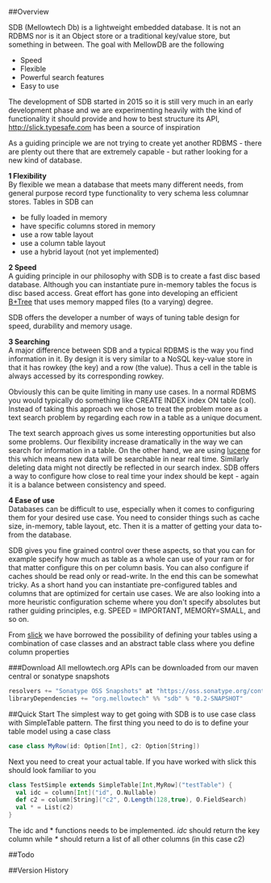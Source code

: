 ##Overview

SDB (Mellowtech Db) is a lightweight embedded database. It is not an RDBMS nor is it an Object store 
or a traditional key/value store, but something in between. The goal with MellowDB are the following

* Speed
* Flexible
* Powerful search features
* Easy to use

The development of SDB started in 2015 so it is still very much in an early development phase and 
we are experimenting heavily with the kind of functionality it should provide and 
how to best structure its API, http://slick.typesafe.com has been a source of inspiration

As a guiding principle we are not trying to create yet another RDBMS - there are plenty out there 
that are extremely capable - but rather looking for a new kind of database.

__1 Flexibility__  
By flexible we mean a database that meets many different needs, from general purpose record type
functionality to very schema less columnar stores. Tables in SDB can

* be fully loaded in memory
* have specific columns stored in memory
* use a row table layout
* use a column table layout
* use a hybrid layout (not yet implemented)

__2 Speed__  
A guiding principle in our philosophy with SDB is to create a fast disc based database. 
Although you can instantiate pure in-memory tables the focus is disc based access. Great effort 
has gone into developing an efficient [B+Tree](http://en.wikipedia.org/wiki/B%2B_tree)
that uses memory mapped files (to a varying) degree.

SDB offers the developer a number of ways of tuning table design for speed, durability 
and memory usage.

__3 Searching__  
A major difference between SDB and a typical RDBMS is the way you find information in it. By design 
it is very similar to a NoSQL key-value store in that it has rowkey (the key) and a row (the value). 
Thus a cell in the table is always accessed by its corresponding rowkey.

Obviously this can be quite limiting in many use cases. In a normal RDBMS you would typically do 
something like CREATE INDEX index ON table (col). Instead of taking this approach we chose
to treat the problem more as a text search problem by regarding each row in a table as a unique
document.

The text search approach gives us some interesting opportunities but also some problems. Our flexibility 
increase dramatically in the way we can search for information in a table. On the other hand, we are 
using [lucene](http://lucene.apache.org/) for this which means new data will be searchable in near 
real time. Similarly deleting data might not directly be reflected in our search index. 
SDB offers a way to configure how close to real time your index should be kept - again
it is a balance between consistency and speed.

__4 Ease of use__  
Databases can be difficult to use, especially when it comes to configuring them for your
desired use case. You need to consider things such as cache size, in-memory, table layout,
etc. Then it is a matter of getting your data to-from the database.

SDB gives you fine grained control over these aspects, so that you can for example specify
how much as table as a whole can use of your ram or for that matter configure this on per
column basis. You can also configure if caches should be read only or read-write. In the end this
can be somewhat tricky. As a short hand you can instantiate pre-configured tables and columns that
are optimized for certain use cases. We are also looking into a more heuristic configuration scheme where
you don't specify absolutes but rather guiding principles, e.g. SPEED = IMPORTANT, MEMORY=SMALL, and so on.

From [slick](http://slick.typesafe.com) we have borrowed the possibility of defining your tables
using a combination of case classes and an abstract table class where you define column properties

###Download
All mellowtech.org APIs can be downloaded from our maven central or sonatype snapshots

```scala
resolvers += "Sonatype OSS Snapshots" at "https://oss.sonatype.org/content/repositories/snapshots"
libraryDependencies += "org.mellowtech" %% "sdb" % "0.2-SNAPSHOT"
```

##Quick Start
The simplest way to get going with SDB is to use case class with SimpleTable pattern. The first thing you
need to do is to define your table model using a case class

```scala
case class MyRow(id: Option[Int], c2: Option[String])
```

Next you need to creat your actual table. If you have worked with slick this should look familiar to you

```scala
class TestSimple extends SimpleTable[Int,MyRow]("testTable") {
  val idc = column[Int]("id", O.Nullable)
  def c2 = column[String]("c2", O.Length(128,true), O.FieldSearch)
  val * = List(c2)
}
```
The idc and * functions needs to be implemented. _idc_ should return the key column while _*_ should return
a list of all other columns (in this case c2)


##Todo

##Version History






